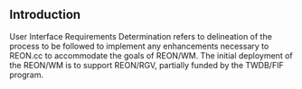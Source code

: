 ## Introduction

User Interface Requirements Determination refers to delineation of the process to be followed to implement any enhancements necessary to REON.cc to accommodate the goals of REON/WM. The initial deployment of the REON/WM is to support REON/RGV, partially funded by the TWDB/FIF program.
